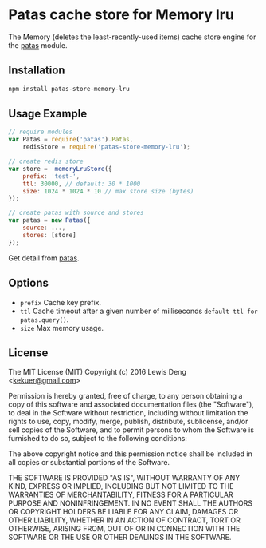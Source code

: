 # Patas cache store for Memory lru

The Memory (deletes the least-recently-used items) cache store engine for the [patas](
    https://github.com/funwun/patas) module.

## Installation
```bash
npm install patas-store-memory-lru
```

## Usage Example
```javascript
// require modules
var Patas = require('patas').Patas,
    redisStore = require('patas-store-memory-lru');

// create redis store
var store =  memoryLruStore({
    prefix: 'test-',
    ttl: 30000, // default: 30 * 1000
    size: 1024 * 1024 * 10 // max store size (bytes)
});

// create patas with source and stores
var patas = new Patas({
    source: ...,
    stores: [store]
});
```
Get detail from [patas](https://github.com/funwun/patas).

## Options
* `prefix` Cache key prefix.
* `ttl` Cache timeout after a given number of milliseconds `default ttl for patas.query()`.
* `size` Max memory usage.

## License

The MIT License (MIT) Copyright (c) 2016 Lewis Deng &lt;kekuer@gmail.com&gt;

Permission is hereby granted, free of charge, to any person obtaining a copy of this software and associated documentation files (the "Software"), to deal in the Software without restriction, including without limitation the rights to use, copy, modify, merge, publish, distribute, sublicense, and/or sell copies of the Software, and to permit persons to whom the Software is furnished to do so, subject to the following conditions:

The above copyright notice and this permission notice shall be included in all copies or substantial portions of the Software.

THE SOFTWARE IS PROVIDED "AS IS", WITHOUT WARRANTY OF ANY KIND, EXPRESS OR IMPLIED, INCLUDING BUT NOT LIMITED TO THE WARRANTIES OF MERCHANTABILITY, FITNESS FOR A PARTICULAR PURPOSE AND NONINFRINGEMENT. IN NO EVENT SHALL THE AUTHORS OR COPYRIGHT HOLDERS BE LIABLE FOR ANY CLAIM, DAMAGES OR OTHER LIABILITY, WHETHER IN AN ACTION OF CONTRACT, TORT OR OTHERWISE, ARISING FROM, OUT OF OR IN CONNECTION WITH THE SOFTWARE OR THE USE OR OTHER DEALINGS IN THE SOFTWARE.
